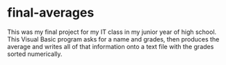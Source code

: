 # final-averages
This was my final project for my IT class in my junior year of high school. This Visual Basic program asks for a name and grades, then produces the average and writes all of that information onto a text file with the grades sorted numerically.
